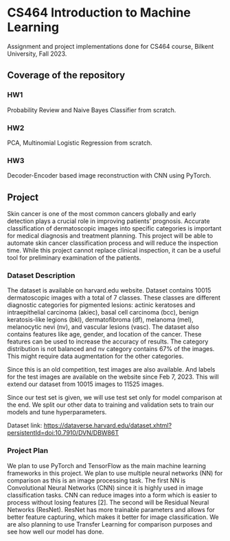 # CS464 Introduction to Machine Learning
Assignment and project implementations done for CS464 course, Bilkent University, Fall 2023.

## Coverage of the repository

### HW1
Probability Review and Naive Bayes Classifier from scratch.

### HW2
PCA, Multinomial Logistic Regression from scratch.

### HW3
Decoder-Encoder based image reconstruction with CNN using PyTorch.

## Project

Skin cancer is one of the most common cancers globally and early detection plays a crucial role in improving patients’ prognosis. Accurate classification of dermatoscopic images into specific categories is important for medical diagnosis and treatment planning. This project will be able to automate skin cancer classification process and will reduce the inspection time. While this project cannot replace clinical inspection, it can be a useful tool for preliminary examination of the patients.

### Dataset Description

The dataset is available on harvard.edu website. Dataset contains 10015 dermatoscopic images with a total of 7 classes. These classes are different diagnostic categories for pigmented lesions: actinic keratoses and intraepithelial carcinoma (akiec), basal cell carcinoma (bcc), benign keratosis-like legions (bkl), dermatofibroma (df), melanoma (mel), melanocytic nevi (nv), and vascular lesions (vasc). The dataset also contains features like age, gender, and location of the cancer. These features can be used to increase the accuracy of results. The category distribution is not balanced and nv category contains 67% of the images. This might require data augmentation for the other categories.

Since this is an old competition, test images are also available. And labels for the test images are available on the website since Feb 7, 2023. This will extend our dataset from 10015 images to 11525 images.

Since our test set is given, we will use test set only for model comparison at the end. We split our other data to training and validation sets to train our models and tune hyperparameters.

Dataset link:
https://dataverse.harvard.edu/dataset.xhtml?persistentId=doi:10.7910/DVN/DBW86T

### Project Plan

We plan to use PyTorch and TensorFlow as the main machine learning frameworks in this project. We plan to use multiple neural networks (NN) for comparison as this is an image processing task. The first NN is Convolutional Neural Networks (CNN) since it is highly used in image classification tasks. CNN can reduce images into a form which is easier to process without losing features [2]. The second will be Residual Neural Networks (ResNet). ResNet has more trainable parameters and allows for better feature capturing, which makes it better for image classification. We are also planning to use Transfer Learning for comparison purposes and see how well our model has done.
